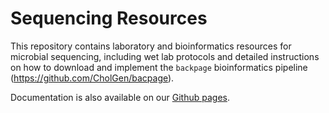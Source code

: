 # Sequencing Resources

This repository contains laboratory and bioinformatics resources for microbial sequencing, including wet lab protocols and detailed instructions on how to download and implement the `backpage` bioinformatics pipeline (https://github.com/CholGen/bacpage). 

Documentation is also available on our [Github pages](https://cholgen.github.io/sequencing-resources/).
